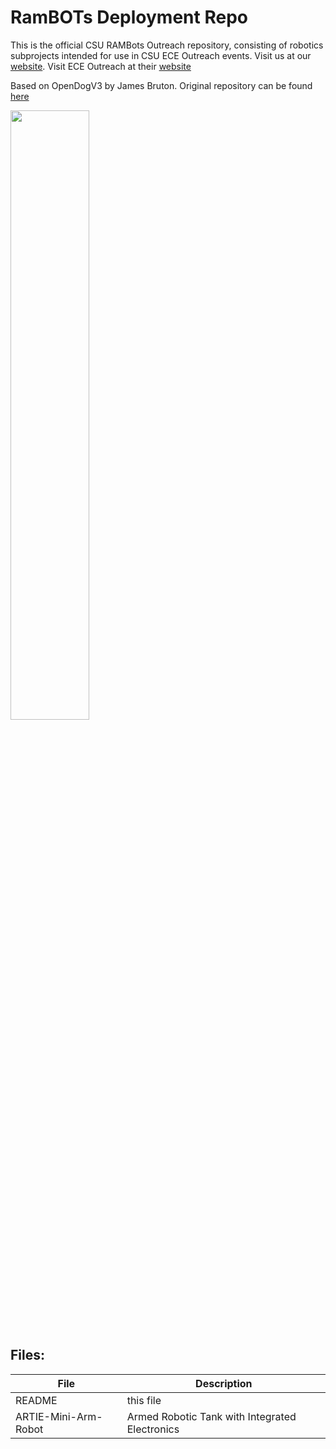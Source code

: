 # RamBOTs Deployment Repo
                   
This is the official CSU RAMBots Outreach repository, consisting of robotics subprojects intended for use in CSU ECE Outreach events. 
Visit us at our [website](https://projects-web.engr.colostate.edu/ece-sr-design/AY22/RamBOTs).
Visit ECE Outreach at their [website](https://kirktopode.github.io/ECE_Outreach_Website/)

Based on OpenDogV3 by James Bruton. Original repository can be found [here](https://github.com/XRobots/openDogV3)

<img src="https://user-images.githubusercontent.com/112744753/196563382-2745e707-77d6-42d5-98a0-a29530e21c9a.png" width=50% height=50%>


Files:
------

| File        | Description           |
| ------------- |-------------|
| README      | this file |
| ARTIE-Mini-Arm-Robot        |  Armed Robotic Tank with Integrated Electronics   |

